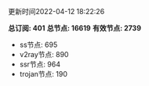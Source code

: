 更新时间2022-04-12 18:22:26

**总订阅: 401**
**总节点: 16619**
**有效节点: 2739**
- ss节点: 695
- v2ray节点: 890
- ssr节点: 964
- trojan节点: 190
